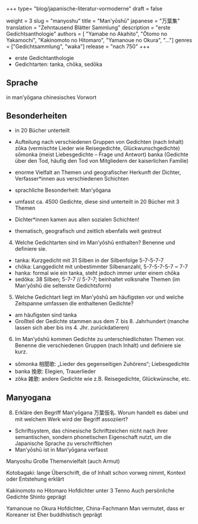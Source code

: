 +++
type= "blog/japanische-literatur-vormoderne"
draft = false

weight = 3
slug = "manyoshu"
title = "Man'yōshū"
japanese = "万葉集"
translation = "Zehntausend Blätter Sammlung"
description = "erste Gedichtsanthologie"
authors = [
    "Yamabe no Akahito",
    "Ōtomo no Yakamochi",
    "Kakinomoto no Hitomaro",
	"Yamanoue no Okura",
    "..."]
genres = ["Gedichtsammlung", "waka"]
release = "nach 750"
+++

- erste Gedichtanthologie
- Gedichtarten: tanka, chōka, sedōka

## Sprache

in man’yōgana
chinesisches Vorwort

## Besonderheiten

- in 20 Bücher unterteilt
- Aufteilung nach verschiedenen
Gruppen von Gedichten (nach
Inhalt)
zōka (vermischte Lieder wie
Reisegedichte,
Glückwunschgedichte)
sōmonka (meist Liebesgedichte –
Frage und Antwort)
banka (Gedichte über den Tod,
häufig den Tod von Mitgliedern
der kaiserlichen Familie)
- enorme Vielfalt an Themen und
geografischer Herkunft der
Dichter, Verfasser*innen aus
verschiedenen Schichten


- sprachliche Besonderheit: Man’yôgana
- umfasst ca. 4500 Gedichte, diese sind unterteilt in 20 Bücher mit 3 Themen
- Dichter*innen kamen aus allen sozialen Schichten!
- thematisch, geografisch und zeitlich ebenfalls weit gestreut


4. Welche Gedichtarten sind im Man’yôshû enthalten? Benenne und definiere sie.
- tanka: Kurzgedicht mit 31 Silben in der Silbenfolge 5-7-5-7-7
- chôka: Langgedicht mit unbestimmter Silbenanzahl, 5-7-5-7-5-7 ~ 7-7
- hanka: formal wie ein tanka, steht jedoch immer unter einem chōka
- sedôka: 38 Silben; 5-7-7 // 5-7-7; beinhaltet volksnahe Themen (im Man’yôshû die seltenste
Gedichtsform)


5. Welche Gedichtart liegt im Man’yôshû am häufigsten vor und welche Zeitspanne umfassen die
enthaltenen Gedichte?
- am häufigsten sind tanka
- Großteil der Gedichte stammen aus dem 7. bis 8. Jahrhundert (manche lassen sich aber bis ins 4. Jhr.
zurückdatieren)

6. Im Man’yôshû kommen Gedichte zu unterschiedlichsten Themen vor. Benenne die verschiedenen
Gruppen (nach Inhalt) und definiere sie kurz.
- sômonka 相聞歌: „Lieder des gegenseitigen Zuhörens“; Liebesgedichte
- banka 挽歌: Elegien, Trauerlieder
- zôka 雑歌: andere Gedichte wie z.B. Reisegedichte, Glückwünsche, etc.


## Manyogana
8. Erkläre den Begriff Man’yōgana 万葉仮名. Worum handelt es dabei und mit welchem Werk wird
der Begriff assoziiert?
- Schriftsystem, das chinesische Schriftzeichen nicht nach ihrer semantischen, sondern phonetischen
Eigenschaft nutzt, um die Japanische Sprache zu verschriftlichen
- Man’yōshū ist in Man’yōgana verfasst


Manyoshu
Große Themenvielfalt (auch Armut)

Kotobagaki: lange Überschrift, die of Inhalt schon vorweg nimmt, Kontext oder Entstehung erklärt 

Kakinomoto no Hitomaro
Hofdichter unter 3 Tenno
Auch persönliche Gedichte
Shinto geprägt

Yamanoue no Okura
Hofdichter, China-Fachmann
Man vermutet, dass er Koreaner ist
Eher buddhistisch geprägt
